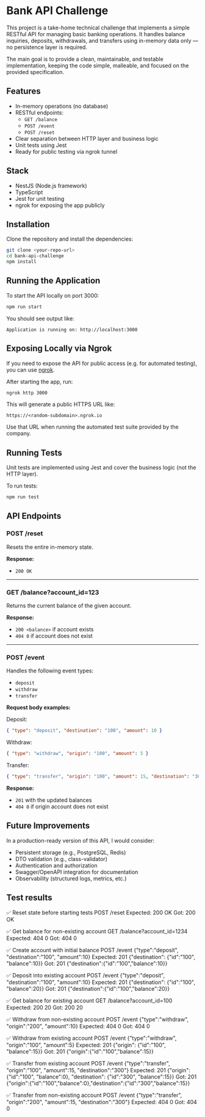 # Bank API Challenge

This project is a take-home technical challenge that implements a simple RESTful API for managing basic banking operations. It handles balance inquiries, deposits, withdrawals, and transfers using in-memory data only — no persistence layer is required.

The main goal is to provide a clean, maintainable, and testable implementation, keeping the code simple, malleable, and focused on the provided specification.

## Features

- In-memory operations (no database)
- RESTful endpoints:
  - `GET /balance`
  - `POST /event`
  - `POST /reset`
- Clear separation between HTTP layer and business logic
- Unit tests using Jest
- Ready for public testing via ngrok tunnel

## Stack

- NestJS (Node.js framework)
- TypeScript
- Jest for unit testing
- ngrok for exposing the app publicly

## Installation

Clone the repository and install the dependencies:

```bash
git clone <your-repo-url>
cd bank-api-challenge
npm install
```

## Running the Application

To start the API locally on port 3000:

```bash
npm run start
```

You should see output like:

```
Application is running on: http://localhost:3000
```

## Exposing Locally via Ngrok

If you need to expose the API for public access (e.g. for automated testing), you can use [ngrok](https://ngrok.com/).

After starting the app, run:

```bash
ngrok http 3000
```

This will generate a public HTTPS URL like:

```
https://<random-subdomain>.ngrok.io
```

Use that URL when running the automated test suite provided by the company.

## Running Tests

Unit tests are implemented using Jest and cover the business logic (not the HTTP layer).

To run tests:

```bash
npm run test
```

## API Endpoints

### POST /reset

Resets the entire in-memory state.

**Response:**
- `200 OK`

---

### GET /balance?account_id=123

Returns the current balance of the given account.

**Response:**
- `200 <balance>` if account exists
- `404 0` if account does not exist

---

### POST /event

Handles the following event types:
- `deposit`
- `withdraw`
- `transfer`

**Request body examples:**

Deposit:
```json
{ "type": "deposit", "destination": "100", "amount": 10 }
```

Withdraw:
```json
{ "type": "withdraw", "origin": "100", "amount": 5 }
```

Transfer:
```json
{ "type": "transfer", "origin": "100", "amount": 15, "destination": "300" }
```

**Response:**
- `201` with the updated balances
- `404 0` if origin account does not exist

## Future Improvements

In a production-ready version of this API, I would consider:

- Persistent storage (e.g., PostgreSQL, Redis)
- DTO validation (e.g., class-validator)
- Authentication and authorization
- Swagger/OpenAPI integration for documentation
- Observability (structured logs, metrics, etc.)

## Test results

✅ Reset state before starting tests
POST /reset
Expected: 200 OK
Got:      200 OK

✅ Get balance for non-existing account
GET /balance?account_id=1234
Expected: 404 0
Got:      404 0

✅ Create account with initial balance
POST /event {"type":"deposit", "destination":"100", "amount":10}
Expected: 201 {"destination": {"id":"100", "balance":10}}
Got:      201 {"destination":{"id":"100","balance":10}}

✅ Deposit into existing account
POST /event {"type":"deposit", "destination":"100", "amount":10}
Expected: 201 {"destination": {"id":"100", "balance":20}}
Got:      201 {"destination":{"id":"100","balance":20}}

✅ Get balance for existing account
GET /balance?account_id=100
Expected: 200 20
Got:      200 20

✅ Withdraw from non-existing account
POST /event {"type":"withdraw", "origin":"200", "amount":10}
Expected: 404 0
Got:      404 0

✅ Withdraw from existing account
POST /event {"type":"withdraw", "origin":"100", "amount":5}
Expected: 201 {"origin": {"id":"100", "balance":15}}
Got:      201 {"origin":{"id":"100","balance":15}}

✅ Transfer from existing account
POST /event {"type":"transfer", "origin":"100", "amount":15, "destination":"300"}
Expected: 201 {"origin": {"id":"100", "balance":0}, "destination": {"id":"300", "balance":15}}
Got:      201 {"origin":{"id":"100","balance":0},"destination":{"id":"300","balance":15}}

✅ Transfer from non-existing account
POST /event {"type":"transfer", "origin":"200", "amount":15, "destination":"300"}
Expected: 404 0
Got:      404 0
